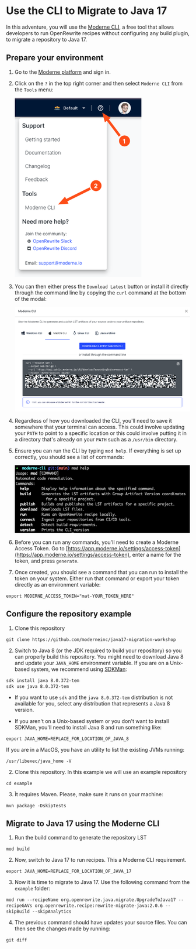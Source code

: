 # Use the CLI to Migrate to Java 17 

In this adventure, you will use the [Moderne
CLI](https://docs.moderne.io/moderne-cli/cli-intro), a free tool that allows
developers to run OpenRewrite recipes without configuring any build plugin, to
migrate a repository to Java 17.

## Prepare your environment

1. Go to the [Moderne platform](https://app.moderne.io) and sign in.

2. Click on the `?` in the top right corner and then select `Moderne CLI` from
   the `Tools` menu:

   ![CLI download](assets/cli-download.png)

3. You can then either press the `Download Latest` button or install it directly
   through the command line by copying the `curl` command at the bottom of the
   modal:

   ![](assets/cli-download2.png)

4. Regardless of how you downloaded the CLI, you'll need to save it somewhere
   that your terminal can access. This could involve updating your `PATH` to
   point to a specific location or this could involve putting it in a directory
   that's already on your `PATH` such as a `/usr/bin` directory.

5. Ensure you can run the CLI by typing `mod help`. If everything is set up
   correctly, you should see a list of commands:

   ![](assets/mod-cli.png)

6. Before you can run any commands, you'll need to create a Moderne Access
   Token. Go to
   [https://app.moderne.io/settings/access-token](https://app.moderne.io/settings/access-token),
   enter a name for the token, and press `generate`.

7. Once created, you should see a command that you can run to install the token
   on your system. Either run that command or export your token directly as an
   environment variable:

```shell
export MODERNE_ACCESS_TOKEN="mat-YOUR_TOKEN_HERE"
```

## Configure the repository example

1. Clone this repository

```shell
git clone https://github.com/moderneinc/java17-migration-workshop
```

2. Switch to Java 8 (or the JDK required to build your repository) so you can properly build this repository. 
You might need to download Java 8 and update your `JAVA_HOME` environment variable. If you are
on a Unix-based system, we recommend using [SDKMan](https://sdkman.io/):

```shell
sdk install java 8.0.372-tem
sdk use java 8.0.372-tem
```
  * If you want to use `sdk` and the `java 8.0.372-tem` distribution 
    is not available for you, select any distribution that represents a Java 8 version.
    
  * If you aren't on a Unix-based system or you don't want to install SDKMan,
    you'll need to install Java 8 and run something like:

```shell
export JAVA_HOME=REPLACE_FOR_LOCATION_OF_JAVA_8
```
If you are in a MacOS, you have an utility to list the existing JVMs running:

```shell
/usr/libexec/java_home -V
```

2. Clone this repository. In this example we will use an example repository

```shell
cd example
```

3. Ìt requires Maven. Please, make sure it runs on your machine:

```shell
mvn package -DskipTests
``` 

## Migrate to Java 17 using the Moderne CLI

1. Run the build command to generate the repository LST

```shell
mod build 
```

2. Now, switch to Java 17 to run recipes. This a Moderne CLI requirement.

```shell
export JAVA_HOME=REPLACE_FOR_LOCATION_OF_JAVA_17
```
 
3. Now it is time to migrate to Java 17. Use the following command from the `example` folder:

```shell
mod run --recipeName org.openrewrite.java.migrate.UpgradeToJava17 --recipeGAVs org.openrewrite.recipe:rewrite-migrate-java:2.0.6 --skipBuild --skipAnalytics
```

4. The previous command should have updates your source files. You can then see the changes made by running:

```shell
git diff
```
